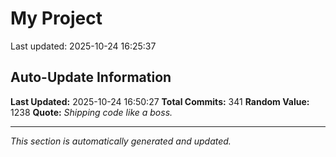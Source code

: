 # My Project


Last updated: 2025-10-24 16:25:37




























































































































































































































































































































































































































































































































































































































































































































































## Auto-Update Information

**Last Updated:** 2025-10-24 16:50:27
**Total Commits:** 341
**Random Value:** 1238
**Quote:** _Shipping code like a boss._

---
_This section is automatically generated and updated._